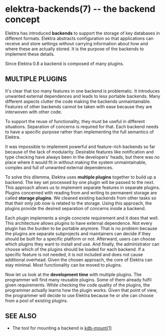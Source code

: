 # elektra-backends(7) -- the backend concept

Elektra has introduced **backends** to support the storage of
key databases in different formats.
Elektra abstracts configuration so that applications can receive
and store settings without carrying information
about how and where these are actually stored.
It is the purpose of the backends to implement these details.

Since Elektra 0.8 a backend is composed of many plugins.

## MULTIPLE PLUGINS

It's clear that too many features in one backend is
problematic. It introduces unwanted external dependences and leads to
less portable backends. Many different aspects clutter the code making
the backends unmaintainable. Features of other backends cannot be taken
with ease because they are interwoven with other code.

To support the reuse of functionality, they must be useful in different
situations. Separation of concerns is required for that. Each backend
needs to have a specific purpose rather than implementing the full
semantics of Elektra.

It was impossible to implement powerful and feature-rich backends so far
because of the lack of modularity. Desirable features like notification
and type checking have always been in the developers' heads, but there was
no place where it would fit in without making the system unmaintainable,
complex and full of unwanted external dependences.

To solve this dilemma, Elektra uses **multiple plugins** together to
build up a backend. The key set processed by one plugin will be passed
to the next. This approach allows us to implement separate features
in separate plugins. Plugins concerned with reading from and writing to
permanent storage are called **storage plugins**.
We cleaned existing backends from other tasks so that their only job
now is related to the storage. Using this approach, the plugins provide
the desired separation of concerns inside a backend.

Each plugin implements a single concrete requirement and it does that
well. This architecture allows plugins to have external
dependence. Not every plugin has the burden to be portable anymore.
That is no problem because the plugins are separate subprojects and
maintainers can decide if they should be built for a specific platform
or not. Afterward, users can choose which plugins they want to install
and use. And finally, the administrator can choose which of the plugins
should be loaded for each backend. If a specific feature is not needed,
it is not included and does not cause additional overhead. Given the
chosen approach, the core of Elektra can stay minimal.
Most functionality can be moved to plugins.

Now let us look at the **development time** with multiple plugins. The
programmer will find many reusable plugins. Some of them already fulfil
given requirements. While checking the code quality of the plugins,
the programmer actually learns how the plugin works. Given that point
of view, the programmer will decide to use Elektra because he or she
can choose from a pool of existing plugins.

## SEE ALSO

- The tool for mounting a backend is [kdb-mount(1)](kdb-mount.md)
